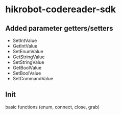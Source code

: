 # hikrobot-codereader-sdk

## Added parameter getters/setters

- SetIntValue
- GetIntValue
- SetEnumValue
- GetStringValue
- SetStringValue
- GetBoolValue
- SetBoolValue
- SetCommandValue

## Init

basic functions (enum, connect, close, grab)
